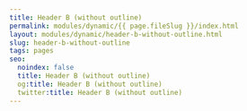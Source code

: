 ```yaml
---
title: Header B (without outline)
permalink: modules/dynamic/{{ page.fileSlug }}/index.html
layout: modules/dynamic/header-b-without-outline.html
slug: header-b-without-outline
tags: pages
seo:
  noindex: false
  title: Header B (without outline)
  og:title: Header B (without outline)
  twitter:title: Header B (without outline)
---
```



